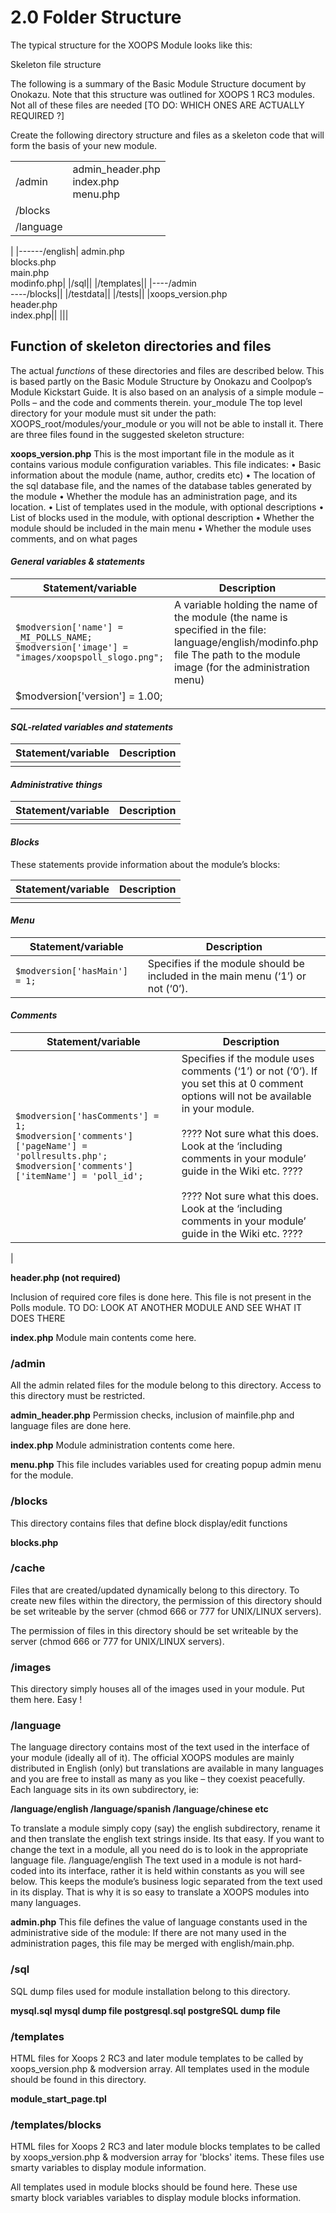 # 2.0 Folder Structure

The typical structure for the XOOPS Module looks like this:

Skeleton file structure

The following is a summary of the Basic Module Structure document by Onokazu. Note that this structure was outlined for XOOPS 1 RC3 modules. Not all of these files are needed [TO DO: WHICH ONES ARE ACTUALLY REQUIRED ?]

Create the following directory structure and files as a skeleton code that will form the basis of your new module.

|||
|--|--|
|/admin|admin_header.php<br>index.php<br>menu.php
|/blocks||
|/language||
| 
|------/english| admin.php<br> blocks.php<br>main.php<br>modinfo.php|
|/sql||
|/templates||
|----/admin<br>----/blocks||
|/testdata||
|/tests||
|xoops_version.php<br>header.php<br>index.php||
|||

## Function of skeleton directories and files
The actual *functions* of these directories and files are described below. This is based partly on the Basic Module Structure by Onokazu and Coolpop’s Module Kickstart Guide. It is also based on an analysis of a simple module – Polls – and the code and comments therein. 
your_module
The top level directory for your module must sit under the path: XOOPS_root/modules/your_module or you will not be able to install it. There are three files found in the suggested skeleton structure:

**xoops_version.php**
This is the most important file in the module as it contains various module configuration variables. This file indicates:
•	Basic information about the module (name, author, credits etc)
•	The location of the sql database file, and the names of the database tables generated by the module
•	Whether the module has an administration page, and its location.
•	List of templates used in the module, with optional descriptions
•	List of blocks used in the module, with optional description
•	Whether the module should be included in the main menu
•	Whether the module uses comments, and on what pages


#### _General variables & statements_

|Statement/variable|Description|
|--|--|
| ```$modversion['name'] = _MI_POLLS_NAME;```<br>```$modversion['image'] = "images/xoopspoll_slogo.png";```<br> | A variable holding the name of the module (the name is specified in the file: language/english/modinfo.php file The path to the module image (for the administration menu)|
|$modversion['version'] = 1.00;||
|||

#### _SQL-related variables and statements_

|Statement/variable|Description|
|--|--|
|||


#### _Administrative things_

|Statement/variable|Description|
|--|--|
|||




#### _Blocks_
These statements provide information about the module’s blocks:


|Statement/variable|Description|
|--|--|
|||




#### _Menu_

|Statement/variable|Description|
|--|--|
|```$modversion['hasMain'] = 1;```|Specifies if the module should be included in the main menu (‘1’) or not (‘0’).|




#### _Comments_

|Statement/variable|Description|
|--|--|
|```$modversion['hasComments'] = 1;```<br>```$modversion['comments']['pageName'] = 'pollresults.php';```<br>```$modversion['comments']['itemName'] = 'poll_id';```|Specifies if the module uses comments (‘1’) or not (‘0’). If you set this at 0 comment options will not be available in your module. <br><br>???? Not sure what this does. Look at the ‘including comments in your module’ guide in the Wiki etc. ???? <br><br>???? Not sure what this does. Look at the ‘including comments in your module’ guide in the Wiki etc. ????
|

**header.php (not required)**



Inclusion of required core files is done here. This file is not present in the Polls module. 
TO DO: LOOK AT ANOTHER MODULE AND SEE WHAT IT DOES THERE

**index.php**
Module main contents come here.

### /admin
All the admin related files for the module belong to this directory. Access to this directory must be restricted.

**admin_header.php**
Permission checks, inclusion of mainfile.php and language files are done here. 

**index.php**
Module administration contents come here. 

**menu.php**
This file includes variables used for creating popup admin menu for the module.
### /blocks
This directory contains files that define block display/edit functions

**blocks.php**

### /cache
Files that are created/updated dynamically belong to this directory. To create new files within the directory, the permission of this directory should be set writeable by the server (chmod 666 or 777 for UNIX/LINUX servers).

The permission of files in this directory should be set writeable by the server (chmod 666 or 777 for UNIX/LINUX servers).
### /images
This directory simply houses all of the images used in your module. Put them here. Easy !
### /language
The language directory contains most of the text used in the interface of your module (ideally all of it). The official XOOPS modules are mainly distributed in English (only) but translations are available in many languages and you are free to install as many as you like – they coexist peacefully. Each language sits in its own subdirectory, ie:

**/language/english
/language/spanish
/language/chinese
etc**

To translate a module simply copy (say) the english subdirectory, rename it and then translate the english text strings inside. Its that easy. If you want to change the text in a module, all you need do is to look in the appropriate language file. 
/language/english
The text used in a module is not hard-coded into its interface, rather it is held within constants as you will see below. This keeps the module’s business logic separated from the text used in its display. That is why it is so easy to translate a XOOPS modules into many languages.

**admin.php**
This file defines the value of language constants used in the administrative side of the module: If there are not many used in the administration pages, this file may be merged with english/main.php.

### /sql
SQL dump files used for module installation belong to this directory.

**mysql.sql 
mysql dump file
postgresql.sql 
postgreSQL dump file**

### /templates
HTML files for Xoops 2 RC3 and later module templates to be called by xoops_version.php & modversion array. All templates used in the module should be found in this directory.

**module_start_page.tpl**

### /templates/blocks
HTML files for Xoops 2 RC3 and later module blocks templates to be called by xoops_version.php & modversion array for 'blocks' items. These files use smarty variables to display module information. 

All templates used in module blocks should be found here. These use smarty block variables variables to display module blocks information.



























